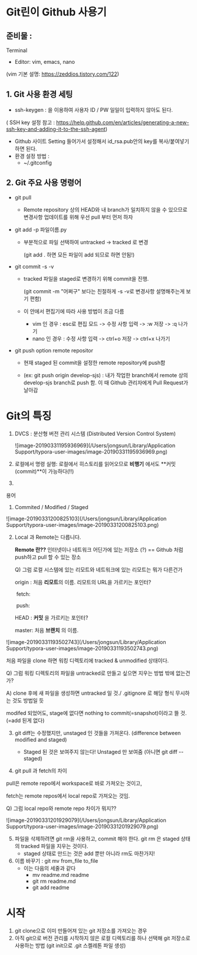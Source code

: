 # Git린이 Github 사용기

## 준비물 :

Terminal

* Editor: vim, emacs, nano

(vim 기본 설명: https://zeddios.tistory.com/122)

## 1. Git 사용 환경 세팅

* ssh-keygen : 을 이용하여 사용자 ID / PW 일일이 입력하지 않아도 된다.

( SSH key 설정 참고 : <https://help.github.com/en/articles/generating-a-new-ssh-key-and-adding-it-to-the-ssh-agent>)

* Github 사이트 Setting 들어가서 설정해서 id_rsa.pub안의 key를 복사/붙여넣기 하면 된다.
* 환경 설정 방법 :
  * ~/.gitconfig 



## 2. Git 주요 사용 명령어

* git pull

  * Remote repository 상의 HEAD와 내 branch가 일치하지 않을 수 있으므로 변경사항 업데이트를 위해 우선 pull 부터 먼저 하자

* git add -p 파일이름.py 

  * 부분적으로 파일 선택하여 untracked -> tracked 로 변경 

    (git add . 하면 모든 파일이 add 되므로 하면 안됨!)

* git commit -s -v 

  * tracked 파일을 staged로 변경하기 위해 commit을 진행.

    (git commit -m "어쩌구" 보다는 친절하게 -s -v로 변경사항 설명해주는게 보기 편함)

  * 이 안에서 편집기에 따라 사용 방법이 조금 다름

    * vim 인 경우 : esc로 편집 모드 -> 수정 사항 입력 -> :w 저장 -> :q 나가기
    * nano 인 경우 : 수정 사항 입력 -> ctrl+o 저장 -> ctrl+x 나가기

* git push option remote repositor

  * 현재 staged 된 commit을 설정한 remote repository에 push함

  *  (ex: git push origin develop-sjs) : 내가 작업한 branch에서 remote 상의 develop-sjs branch로 push 함. 이 때 Github 관리자에게 Pull Request가 날아감

    

# Git의 특징

1. DVCS : 분산형 버전 관리 시스템 (Distributed Version Control System)

   ![image-20190331195936969](/Users/jongsun/Library/Application Support/typora-user-images/image-20190331195936969.png)

2. 로컬에서 명령 실행: 로컬에서 히스토리를 읽어오므로 **비행기** 에서도 **커밋(commit)**이 가능하다(!!)
3. 

용어 

1. Commited / Modified / Staged

![image-20190331200825103](/Users/jongsun/Library/Application Support/typora-user-images/image-20190331200825103.png)

2. Local 과 Remote는 다릅니다.

   **Remote 란??** 인터넷이나 네트워크 어딘가에 있는 저장소 (?) == Github 처럼 push하고 pull 할 수 있는 장소

   Q) 그럼 로컬 시스템에 있는 리모트와 네트워크에 있는 리모트는 뭐가 다른건가

   origin : 처음 **리모트**의 이름. 리모트의 URL을 가르키는 포인터? 

   ​	fetch:

   ​	push:

   HEAD : **커밋** 을 가르키는 포인터?

   master: 처음 **브랜치** 의 이름.

   

![image-20190331193502743](/Users/jongsun/Library/Application Support/typora-user-images/image-20190331193502743.png)

처음 파일을 clone 하면 워킹 디렉토리에 tracked & unmodified 상태이다.

Q) 그럼 워킹 디렉토리의 파일을 untracked로 만들고 싶으면 지우는 방법 밖에 없는건가?

A) clone 후에 새 파일을 생성하면 untracked 일 것./ .gitignore 로 해당 형식 무시하는 것도 방법일 듯

modifed 되었어도, stage에 없다면 nothing to commit(=snapshot)이라고 뜰 것. (=add 된게 없다)

3. git diff는 수정했지만, unstaged 인 것들을 가져온다. (difference between modified and staged)
   * Staged 된 것은 보여주지 않는다! Unstaged 만 보여줌 (아니면 git diff --staged)

4. git pull 과 fetch의 차이

pull은 remote repo에서 workspace로 바로 가져오는 것이고,

fetch는 remote repos에서 local repo로 가져오는 것임.

Q) 그럼 local repo와 remote repo 차이가 뭐지??

![image-20190331201929079](/Users/jongsun/Library/Application Support/typora-user-images/image-20190331201929079.png)

5. 파일을 삭제하려면 git rm을 사용하고, commit 해야 한다. git rm 은 staged 상태의 tracked 파일을 지우는 것이다.
   * staged 상태로 만드는 것은 add 뿐만 아니라 rm도 마찬가지!
6. 이름 바꾸기 : git mv from_file to_file
   * 이는 다음의 세줄과 같다
     * mv readme.md readme
     * git rm readme.md
     * git add readme



# 시작

1. git clone으로 이미 만들어져 있는 git 저장소를 가져오는 경우
2. 아직 git으로 버전 관리를 시작하지 않은 로컬 디렉토리를 하나 선택해 git 저장소로 사용하는 방법 (git init으로 .git 스켈레톤 파일 생성)